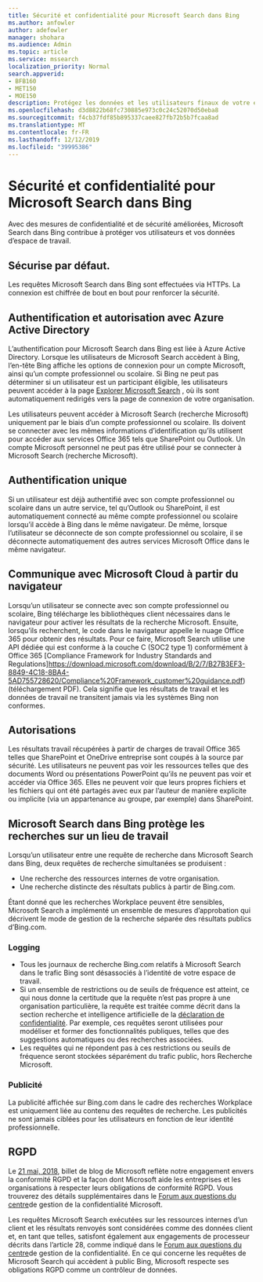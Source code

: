 ```yaml
---
title: Sécurité et confidentialité pour Microsoft Search dans Bing
ms.author: anfowler
author: adefowler
manager: shohara
ms.audience: Admin
ms.topic: article
ms.service: mssearch
localization_priority: Normal
search.appverid:
- BFB160
- MET150
- MOE150
description: Protégez les données et les utilisateurs finaux de votre entreprise tout en fournissant des informations aux utilisateurs autorisés à l’aide de Microsoft Search dans Bing
ms.openlocfilehash: d3d8822b68fc730885e973c0c24c52070d50eba8
ms.sourcegitcommit: f4cb37fdf85b895337caee827fb72b5b7fcaa8ad
ms.translationtype: MT
ms.contentlocale: fr-FR
ms.lasthandoff: 12/12/2019
ms.locfileid: "39995386"
---
```

# <a name="security-and-privacy-for-microsoft-search-in-bing"></a>Sécurité et confidentialité pour Microsoft Search dans Bing

Avec des mesures de confidentialité et de sécurité améliorées, Microsoft Search dans Bing contribue à protéger vos utilisateurs et vos données d’espace de travail.

## <a name="secure-by-default"></a>Sécurise par défaut.

Les requêtes Microsoft Search dans Bing sont effectuées via HTTPs. La connexion est chiffrée de bout en bout pour renforcer la sécurité.
  
## <a name="authentication-and-authorization-with-azure-active-directory"></a>Authentification et autorisation avec Azure Active Directory

L’authentification pour Microsoft Search dans Bing est liée à Azure Active Directory. Lorsque les utilisateurs de Microsoft Search accèdent à Bing, l’en-tête Bing affiche les options de connexion pour un compte Microsoft, ainsi qu’un compte professionnel ou scolaire. Si Bing ne peut pas déterminer si un utilisateur est un participant éligible, les utilisateurs peuvent accéder à la page [Explorer Microsoft Search](https://www.bing.com/business/explore) , où ils sont automatiquement redirigés vers la page de connexion de votre organisation.
 
Les utilisateurs peuvent accéder à Microsoft Search (recherche Microsoft) uniquement par le biais d’un compte professionnel ou scolaire. Ils doivent se connecter avec les mêmes informations d’identification qu’ils utilisent pour accéder aux services Office 365 tels que SharePoint ou Outlook. Un compte Microsoft personnel ne peut pas être utilisé pour se connecter à Microsoft Search (recherche Microsoft).
    
## <a name="single-sign-on"></a>Authentification unique

Si un utilisateur est déjà authentifié avec son compte professionnel ou scolaire dans un autre service, tel qu’Outlook ou SharePoint, il est automatiquement connecté au même compte professionnel ou scolaire lorsqu’il accède à Bing dans le même navigateur. De même, lorsque l’utilisateur se déconnecte de son compte professionnel ou scolaire, il se déconnecte automatiquement des autres services Microsoft Office dans le même navigateur.
  
## <a name="communicates-with-the-microsoft-cloud-from-the-browser"></a>Communique avec Microsoft Cloud à partir du navigateur

Lorsqu’un utilisateur se connecte avec son compte professionnel ou scolaire, Bing télécharge les bibliothèques client nécessaires dans le navigateur pour activer les résultats de la recherche Microsoft. Ensuite, lorsqu’ils recherchent, le code dans le navigateur appelle le nuage Office 365 pour obtenir des résultats. Pour ce faire, Microsoft Search utilise une API dédiée qui est conforme à la couche C (SOC2 type 1) conformément à Office 365 [Compliance Framework for Industry Standards and Regulations]https://download.microsoft.com/download/B/2/7/B27B3EF3-8849-4C18-8BA4-5AD755728620/Compliance%20Framework_customer%20guidance.pdf) (téléchargement PDF). Cela signifie que les résultats de travail et les données de travail ne transitent jamais via les systèmes Bing non conformes.
  
## <a name="permissions"></a>Autorisations

Les résultats travail récupérées à partir de charges de travail Office 365 telles que SharePoint et OneDrive entreprise sont coupés à la source par sécurité. Les utilisateurs ne peuvent pas voir les ressources telles que des documents Word ou présentations PowerPoint qu’ils ne peuvent pas voir et accéder via Office 365. Elles ne peuvent voir que leurs propres fichiers et les fichiers qui ont été partagés avec eux par l’auteur de manière explicite ou implicite (via un appartenance au groupe, par exemple) dans SharePoint.

## <a name="microsoft-search-in-bing-protects-workplace-searches"></a>Microsoft Search dans Bing protège les recherches sur un lieu de travail

Lorsqu’un utilisateur entre une requête de recherche dans Microsoft Search dans Bing, deux requêtes de recherche simultanées se produisent :

- Une recherche des ressources internes de votre organisation.
- Une recherche distincte des résultats publics à partir de Bing.com.

Étant donné que les recherches Workplace peuvent être sensibles, Microsoft Search a implémenté un ensemble de mesures d’approbation qui décrivent le mode de gestion de la recherche séparée des résultats publics d’Bing.com.

### <a name="logging"></a>Logging

<Need an intro paragraph here>

- Tous les journaux de recherche Bing.com relatifs à Microsoft Search dans le trafic Bing sont désassociés à l’identité de votre espace de travail.
- Si un ensemble de restrictions ou de seuils de fréquence est atteint, ce qui nous donne la certitude que la requête n’est pas propre à une organisation particulière, la requête est traitée comme décrit dans la section recherche et intelligence artificielle de la [déclaration de confidentialité](https://privacy.microsoft.com/privacystatement). Par exemple, ces requêtes seront utilisées pour modéliser et former des fonctionnalités publiques, telles que des suggestions automatiques ou des recherches associées.
- Les requêtes qui ne répondent pas à ces restrictions ou seuils de fréquence seront stockées séparément du trafic public, hors Recherche Microsoft.

### <a name="advertising"></a>Publicité

La publicité affichée sur Bing.com dans le cadre des recherches Workplace est uniquement liée au contenu des requêtes de recherche. Les publicités ne sont jamais ciblées pour les utilisateurs en fonction de leur identité professionnelle.
     
## <a name="gdpr"></a>RGPD

Le [21 mai, 2018,](https://blogs.microsoft.com/on-the-issues/2018/05/21/microsofts-commitment-to-gdpr-privacy-and-putting-customers-in-control-of-their-own-data/) billet de blog de Microsoft reflète notre engagement envers la conformité RGPD et la façon dont Microsoft aide les entreprises et les organisations à respecter leurs obligations de conformité RGPD. Vous trouverez des détails supplémentaires dans le [Forum aux questions du centre](https://www.microsoft.com/trustcenter/privacy/gdpr/gdpr-faqs)de gestion de la confidentialité Microsoft. 

Les requêtes Microsoft Search exécutées sur les ressources internes d’un client et les résultats renvoyés sont considérées comme des données client et, en tant que telles, satisfont également aux engagements de processeur décrits dans l’article 28, comme indiqué dans le [Forum aux questions du centre](https://www.microsoft.com/trustcenter/privacy/gdpr/gdpr-faqs)de gestion de la confidentialité. En ce qui concerne les requêtes de Microsoft Search qui accèdent à public Bing, Microsoft respecte ses obligations RGPD comme un contrôleur de données.

